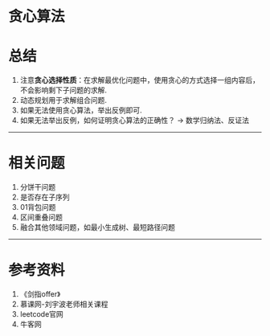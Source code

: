 # 贪心算法

# 总结

1. 注意**贪心选择性质**：在求解最优化问题中，使用贪心的方式选择一组内容后，不会影响剩下子问题的求解.
2. 动态规划用于求解组合问题.
3. 如果无法使用贪心算法，举出反例即可.
4. 如果无法举出反例，如何证明贪心算法的正确性？ -> 数学归纳法、反证法

---

# 相关问题

1. 分饼干问题
2. 是否存在子序列
3. 01背包问题
4. 区间重叠问题
5. 融合其他领域问题，如最小生成树、最短路径问题

---

# 参考资料

1. 《剑指offer》
2. 慕课网-刘宇波老师相关课程
3. leetcode官网
4. 牛客网